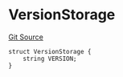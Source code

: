 # VersionStorage
[Git Source](https://github.com/thrackle-io/tron/blob/898ac13e9c0d669d38da44f8bf60a26e9528ba9b/src/protocol/diamond/VersionFacetLib.sol)


```solidity
struct VersionStorage {
    string VERSION;
}
```

